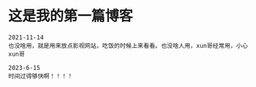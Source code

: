 # 这是我的第一篇博客

    2021-11-14
    也没啥用，就是用来放点影视网站，吃饭的时候上来看看。也没啥人用，xun哥经常用，小心xun哥

    2023-6-15
    时间过得够快啊！！！！
